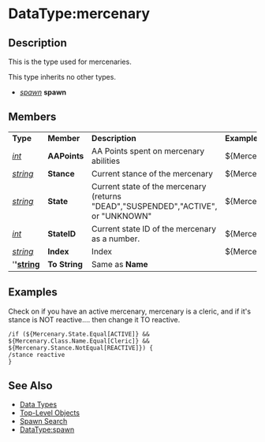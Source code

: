 # DataType:mercenary

## Description

This is the type used for mercenaries.

This type inherits no other types.

* [_spawn_](datatype-spawn.md) **spawn**

## Members

|  |  |  |  |
| :--- | :--- | :--- | :--- |
| **Type** | **Member** | **Description** | **Example** |
| [_int_](datatype-int.md) | **AAPoints** | AA Points spent on mercenary abilities | ${Mercenary.AAPoints} |
| [_string_]() | **Stance** | Current stance of the mercenary | ${Mercenary.Stance.Equal\[Balanced\]} |
| [_string_]() | **State** | Current state of the mercenary \(returns "DEAD","SUSPENDED","ACTIVE", or "UNKNOWN" | ${Mercenary.State.Equal\[SUSPENDED\]} |
| [_int_](datatype-int.md) | **StateID** | Current state ID of the mercenary as a number. | ${Mercenary.StateID} |
| [_string_]() | **Index** | Index | ${Mercenary.Index} |
| '**'**[**string**]() | **To String** | Same as **Name** |  |

## Examples

Check on if you have an active mercenary, mercenary is a cleric, and if it's stance is NOT reactive.... then change it TO reactive.

`/if (${Mercenary.State.Equal[ACTIVE]} && ${Mercenary.Class.Name.Equal[Cleric]} && ${Mercenary.Stance.NotEqual[REACTIVE]}) {`  
`/stance reactive`  
`}`

## See Also

* [Data Types](./)
* [Top-Level Objects](../top-level-objects/)
* [Spawn Search](../../general-information/spawn-search.md)
* [DataType:spawn](datatype-spawn.md)

